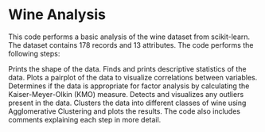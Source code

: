 # Wine Analysis
This code performs a basic analysis of the wine dataset from scikit-learn. The dataset contains 178 records and 13 attributes. The code performs the following steps:

Prints the shape of the data.
Finds and prints descriptive statistics of the data.
Plots a pairplot of the data to visualize correlations between variables.
Determines if the data is appropriate for factor analysis by calculating the Kaiser-Meyer-Olkin (KMO) measure.
Detects and visualizes any outliers present in the data.
Clusters the data into different classes of wine using Agglomerative Clustering and plots the results.
The code also includes comments explaining each step in more detail.
